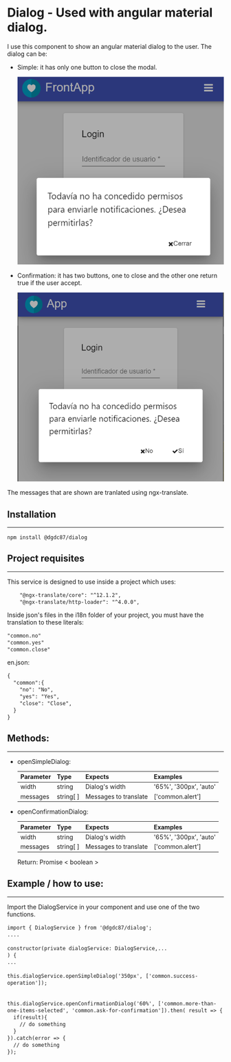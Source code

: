 # Dialog - Used with angular material dialog.

I use this component to show an angular material dialog to the user. The dialog can be:

- Simple: it has only one button to close the modal.

  ![Image of simpleDialog](https://raw.githubusercontent.com/dgdc87/frontLibraries/master/projects/dgdc87/dialog/assets/images/simpleDialog.png)

- Confirmation: it has two buttons, one to close and the other one return true if the user accept.

  ![Image of confirmationDialog](https://raw.githubusercontent.com/dgdc87/frontLibraries/master/projects/dgdc87/dialog/assets/images/confirmationDialog.png)


The messages that are shown are tranlated using ngx-translate.

## Installation
------

  ```
  npm install @dgdc87/dialog
  ```

## Project requisites
------

  This service is designed to use inside a project which uses:

  ```
      "@ngx-translate/core": "^12.1.2",
      "@ngx-translate/http-loader": "^4.0.0",
  ```

  Inside json's files in the i18n folder of your project, you must have the translation to these literals:

  ```
  "common.no"
  "common.yes"
  "common.close"
  ```

  en.json:
  ```
  {
    "common":{
      "no": "No",
      "yes": "Yes",
      "close": "Close",
    }
  }
  ```

## Methods:
------

* openSimpleDialog:

  | Parameter     | Type      | Expects               | Examples               |
  | ------------- | --------- | --------------------- | ---------------------- |
  | width         | string    | Dialog's width        | '65%', '300px', 'auto' |  
  | messages      | string[ ] | Messages to translate | ['common.alert']       |  



* openConfirmationDialog:

  | Parameter     | Type      | Expects               | Examples               |
  | ------------- | --------- | --------------------- | ---------------------- |
  | width         | string    | Dialog's width        | '65%', '300px', 'auto' |  
  | messages      | string[ ] | Messages to translate | ['common.alert']       |  

  Return: Promise < boolean > 


## Example / how to use:
------

  Import the DialogService in your component and use one of the two functions.

  ```
  import { DialogService } from '@dgdc87/dialog';
  ....

  constructor(private dialogService: DialogService,... 
  ) {
  ...

  this.dialogService.openSimpleDialog('350px', ['common.success-operation']);


  this.dialogService.openConfirmationDialog('60%', ['common.more-than-one-items-selected', 'common.ask-for-confirmation']).then( result => {
    if(result){
      // do something
    }
  }).catch(error => {
    // do something
  });

  ```




